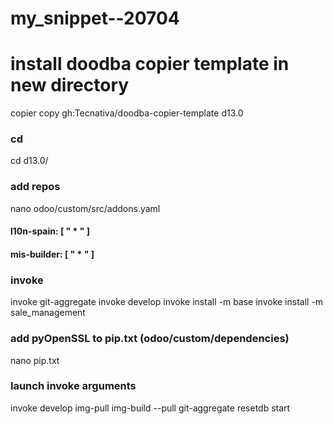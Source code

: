 # my_snippet--20704


# install doodba copier template in new directory
copier copy gh:Tecnativa/doodba-copier-template d13.0


### cd
cd d13.0/


### add repos
nano odoo/custom/src/addons.yaml


#### l10n-spain: [ " * " ]
#### mis-builder: [ " * " ]


### invoke
invoke git-aggregate
invoke develop
invoke install -m base
invoke install -m sale_management


### add pyOpenSSL to pip.txt (odoo/custom/dependencies)
nano pip.txt


### launch invoke arguments
invoke develop img-pull img-build --pull git-aggregate resetdb start
